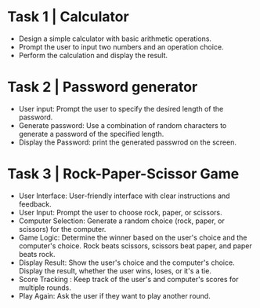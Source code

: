 # Task 1 | Calculator
  - Design a simple calculator with basic arithmetic operations.
  - Prompt the user to input two numbers and an operation choice.
  - Perform the calculation and display the result.

# Task 2 | Password generator
  - User input: Prompt the user to specify the desired length of the password.
  - Generate password: Use a combination of random characters to generate a password of the specified length.
  - Display the Password: print the generated passwrod on the screen.

# Task 3 | Rock-Paper-Scissor Game
  - User Interface: User-friendly interface with clear instructions and feedback.
  - User Input: Prompt the user to choose rock, paper, or scissors.
  - Computer Selection: Generate a random choice (rock, paper, or scissors) for the computer.
  - Game Logic: Determine the winner based on the user's choice and the computer's choice. Rock beats    scissors, scissors beat paper, and paper beats rock.
  - Display Result: Show the user's choice and the computer's choice. Display the result, whether the user wins, loses, or it's a tie.
  - Score Tracking : Keep track of the user's and computer's scores for multiple rounds.
  - Play Again: Ask the user if they want to play another round.